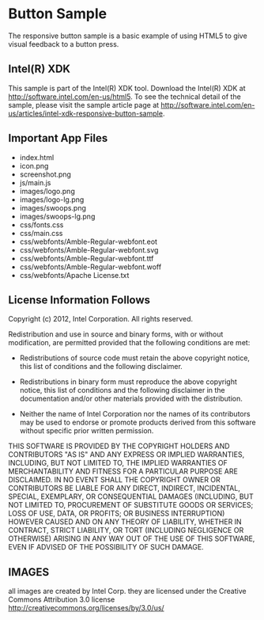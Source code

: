 Button Sample
=====
The responsive button sample is a basic example of using HTML5 to give visual feedback to a button press.

Intel(R) XDK 
-------------------------------------------
This sample is part of the Intel(R) XDK tool. 
Download the Intel(R) XDK  at http://software.intel.com/en-us/html5.
To see the technical detail of the sample, please visit the sample article page 
at http://software.intel.com/en-us/articles/intel-xdk-responsive-button-sample. 


Important App Files
---------------------------
* index.html
* icon.png
* screenshot.png
* js/main.js
* images/logo.png
* images/logo-lg.png
* images/swoops.png
* images/swoops-lg.png
* css/fonts.css
* css/main.css
* css/webfonts/Amble-Regular-webfont.eot
* css/webfonts/Amble-Regular-webfont.svg
* css/webfonts/Amble-Regular-webfont.ttf
* css/webfonts/Amble-Regular-webfont.woff
* css/webfonts/Apache License.txt

License Information Follows
---------------------------
Copyright (c) 2012, Intel Corporation. All rights reserved.

Redistribution and use in source and binary forms, with or without modification, 
are permitted provided that the following conditions are met:

- Redistributions of source code must retain the above copyright notice, 
  this list of conditions and the following disclaimer.

- Redistributions in binary form must reproduce the above copyright notice, 
  this list of conditions and the following disclaimer in the documentation 
  and/or other materials provided with the distribution.

- Neither the name of Intel Corporation nor the names of its contributors 
  may be used to endorse or promote products derived from this software 
  without specific prior written permission.

THIS SOFTWARE IS PROVIDED BY THE COPYRIGHT HOLDERS AND CONTRIBUTORS "AS IS" 
AND ANY EXPRESS OR IMPLIED WARRANTIES, INCLUDING, BUT NOT LIMITED TO, 
THE IMPLIED WARRANTIES OF MERCHANTABILITY AND FITNESS FOR A PARTICULAR PURPOSE 
ARE DISCLAIMED. IN NO EVENT SHALL THE COPYRIGHT OWNER OR CONTRIBUTORS BE 
LIABLE FOR ANY DIRECT, INDIRECT, INCIDENTAL, SPECIAL, EXEMPLARY, OR 
CONSEQUENTIAL DAMAGES (INCLUDING, BUT NOT LIMITED TO, PROCUREMENT OF SUBSTITUTE 
GOODS OR SERVICES; LOSS OF USE, DATA, OR PROFITS; OR BUSINESS INTERRUPTION) 
HOWEVER CAUSED AND ON ANY THEORY OF LIABILITY, WHETHER IN CONTRACT, STRICT 
LIABILITY, OR TORT (INCLUDING NEGLIGENCE OR OTHERWISE) ARISING IN ANY WAY OUT 
OF THE USE OF THIS SOFTWARE, EVEN IF ADVISED OF THE POSSIBILITY OF SUCH DAMAGE.


IMAGES
-----------------------------------------------------------------------------

all images are created by Intel Corp. 
they are licensed under the Creative Commons Attribution 3.0 license 
http://creativecommons.org/licenses/by/3.0/us/

